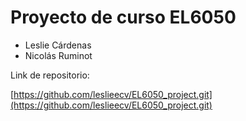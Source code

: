 # Proyecto de curso EL6050

- Leslie Cárdenas
- Nicolás Ruminot

Link de repositorio:  

[https://github.com/leslieecv/EL6050_project.git](https://github.com/leslieecv/EL6050_project.git)
